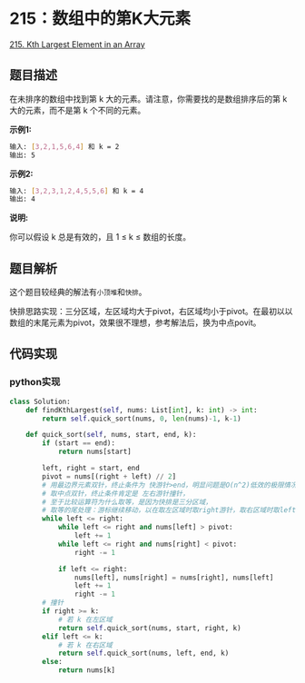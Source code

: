 # 215：数组中的第K大元素

[215. Kth Largest Element in an Array](https://leetcode.com/problems/kth-largest-element-in-an-array/)

## 题目描述

在未排序的数组中找到第 k 大的元素。请注意，你需要找的是数组排序后的第 k 大的元素，而不是第 k 个不同的元素。

**示例1:**

```sh
输入: [3,2,1,5,6,4] 和 k = 2
输出: 5
```

**示例2:**

```sh
输入: [3,2,3,1,2,4,5,5,6] 和 k = 4
输出: 4
```

**说明:**

你可以假设 k 总是有效的，且 1 ≤ k ≤ 数组的长度。

## 题目解析

这个题目较经典的解法有`小顶堆`和`快排`。

快排思路实现：三分区域，左区域均大于pivot，右区域均小于pivot。在最初以以数组的末尾元素为pivot，效果很不理想，参考解法后，换为中点povit。

## 代码实现

### python实现

```py
class Solution:
    def findKthLargest(self, nums: List[int], k: int) -> int:
        return self.quick_sort(nums, 0, len(nums)-1, k-1)

    def quick_sort(self, nums, start, end, k):
        if (start == end):
            return nums[start]

        left, right = start, end
        pivot = nums[(right + left) // 2]
        # 用最边界元素双针，终止条件为 快游针>end，明显问题是O(n^2)低效的极限情况
        # 取中点双针，终止条件肯定是 左右游针撞针，
        # 至于比较运算符为什么取等，是因为快排是三分区域，
        # 取等的尾处理：游标继续移动，以在取左区域时取right游针，取右区域时取left游针
        while left <= right:
            while left <= right and nums[left] > pivot:
                left += 1
            while left <= right and nums[right] < pivot:
                right -= 1

            if left <= right:
                nums[left], nums[right] = nums[right], nums[left]
                left += 1
                right -= 1
        # 撞针
        if right >= k:
            # 若 k 在左区域
            return self.quick_sort(nums, start, right, k)
        elif left <= k:
            # 若 k 在右区域
            return self.quick_sort(nums, left, end, k)
        else:
            return nums[k]

```
